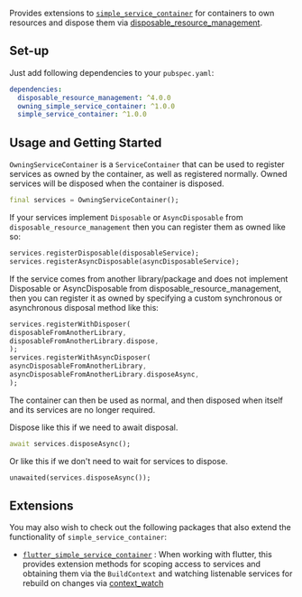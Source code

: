 Provides extensions to
[`simple_service_container`](https://pub.dev/packages/simple_service_container)
for containers to own resources and dispose them via
[disposable_resource_management](https://pub.dev/packages/disposable_resource_management).

## Set-up

Just add following dependencies to your `pubspec.yaml`:
```yaml
dependencies:
  disposable_resource_management: ^4.0.0
  owning_simple_service_container: ^1.0.0
  simple_service_container: ^1.0.0
```

## Usage and Getting Started

`OwningServiceContainer` is a `ServiceContainer` that can be used to register
services as owned by the container, as well as registered normally. Owned
services will be disposed when the container is disposed.
```dart
final services = OwningServiceContainer();
```

If your services implement `Disposable` or `AsyncDisposable` from 
`disposable_resource_management` then you can register them as owned like so:
```dart
services.registerDisposable(disposableService);
services.registerAsyncDisposable(asyncDisposableService);
```

If the service comes from another library/package and does not implement
Disposable or AsyncDisposable from disposable_resource_management, then you
can register it as owned by specifying a custom synchronous or asynchronous
disposal method like this:
```dart
services.registerWithDisposer(
disposableFromAnotherLibrary,
disposableFromAnotherLibrary.dispose,
);
services.registerWithAsyncDisposer(
asyncDisposableFromAnotherLibrary,
asyncDisposableFromAnotherLibrary.disposeAsync,
);
```

The container can then be used as normal, and then disposed when itself and its
services are no longer required.

Dispose like this if we need to await disposal.
```dart
await services.disposeAsync();
```
Or like this if we don't need to wait for services to dispose.
```dart
unawaited(services.disposeAsync());
```

## Extensions
You may also wish to check out the following packages that also extend the
functionality of `simple_service_container`:
 - [`flutter_simple_service_container`](https://pub.dev/packages/flutter_simple_service_container)
   : When working with flutter, this provides extension methods for scoping
   access to services and obtaining them via the `BuildContext` and watching
   listenable services for rebuild on changes via [context_watch](https://pub.dev/packages/context_watch)
